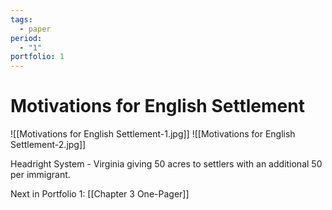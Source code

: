 ```yaml
---
tags:
  - paper
period:
  - "1"
portfolio: 1
---
```

# Motivations for English Settlement
![[Motivations for English Settlement-1.jpg]]
![[Motivations for English Settlement-2.jpg]]

Headright System - Virginia giving 50 acres to settlers with an additional 50 per immigrant.

Next in Portfolio 1: [[Chapter 3 One-Pager]]